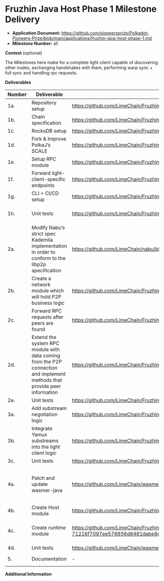 # Fruzhin Java Host Phase 1 Milestone Delivery

- **Application Document:** https://github.com/pioneersprize/Polkadot-Pioneers-Prize/blob/main/applications/fruzhin-java-host-phase-1.md
- **Milestone Number:** all

**Context** (optional)

The Milestones here make for a complete light client capable of discovering other nodes, exchanging handshakes with them, performing warp sync + full sync and handling rpc requests.

**Deliverables**

| Number | Deliverable | Link | Notes |
| --- | --- | --- | --- |
| 1a. | Repository setup | https://github.com/LimeChain/Fruzhin | … |
| 1b. | Chain specification | https://github.com/LimeChain/Fruzhin/blob/dev/src/main/java/com/limechain/chain/ChainSpec.java | … |
| 1c. | RocksDB setup | https://github.com/LimeChain/Fruzhin/blob/dev/src/main/java/com/limechain/storage/DBInitializer.java | … |
| 1d. | Fork & Improve PolkaJ’s SCALE | https://github.com/LimeChain/Fruzhin/tree/dev/src/main/java/com/limechain/sync/warpsync/scale | https://github.com/limechain/polkaj |
| 1e. | Setup RPC module | https://github.com/LimeChain/Fruzhin/blob/dev/src/main/java/com/limechain/rpc/methods/RPCMethodsImpl.java | … |
| 1f. | Forward light-client-specific endpoints | https://github.com/LimeChain/Fruzhin/blob/dev/src/main/java/com/limechain/rpc/server/RpcWsHandler.java | … |
| 1g. | CLI + CI/CD setup | https://github.com/LimeChain/Fruzhin/actions/workflows/gradle.yml | … |
| 1h. | Unit tests | https://github.com/LimeChain/Fruzhin/tree/dev/src/test/java/com/limechain | Linking to the general tests directory as there are too many files to list here |
| 2a. | Modify Nabu’s strict spec Kademlia implementation in order to conform to the libp2p specification | https://github.com/LimeChain/nabu/blob/master/src/main/java/org/peergos/protocol/dht/Kademlia.java | … |
| 2b. | Create a network module which will hold P2P business logic | https://github.com/LimeChain/Fruzhin/blob/dev/src/main/java/com/limechain/network/Network.java | … |
| 2c. | Forward RPC requests after peers are found | https://github.com/LimeChain/Fruzhin/blob/dev/src/main/java/com/limechain/rpc/subscriptions/chainhead/ChainHeadRpcImpl.java | … |
| 2d. | Extend the system RPC module with data coming from the P2P connection and implement methods that provide peer information | https://github.com/LimeChain/Fruzhin/blob/dev/src/main/java/com/limechain/rpc/methods/system/SystemRPCImpl.java | … |
| 2e. | Unit tests | https://github.com/LimeChain/Fruzhin/blob/dev/src/test/java/com/limechain/network/kad/KademliaServiceTest.java | … |
| 3a. | Add substream negotiation logic | https://github.com/LimeChain/Fruzhin/blob/dev/src/main/java/com/limechain/network/protocol/warp/WarpSync.java | … |
| 3b. | Integrate Yamux substreams into the light client logic | https://github.com/LimeChain/Fruzhin/blob/dev/src/main/java/com/limechain/network/Network.java#L90 | … |
| 3c. | Unit tests | https://github.com/LimeChain/Fruzhin/tree/dev/src/test/java/com/limechain/network/protocol | … |
| 4a. | Patch and update wasmer-java | https://github.com/LimeChain/wasmer-java/blob/dev/src/java/org/wasmer/ImportObject.java#L73 | Link points to the added MemoryImport static class because that was one of bigger changes that needed to be made in the repo, the other changes are too small to warrant a link. |
| 4b. | Create Host module | https://github.com/LimeChain/Fruzhin/blob/dev/src/main/java/com/limechain/runtime/hostapi/HostApi.java | … |
| 4c. | Create runtime module | https://github.com/LimeChain/Fruzhin/commit/633397721b7650c0919556ece3c3c7f49c9ab4de#diff-71216f7097ee576856d8481dabe8cfd48ba44259ae759e6692148fa9f5df3e26R194 | The reason this is the only milestone linked with a commit hash is because it’s the only functionality that’s not merged yet. |
| 4d. | Unit tests | https://github.com/LimeChain/wasmer-java/tree/dev/test/org/wasmer | … |
| 5. | Documentation | - | Inline documentation can be found within the classes. |

**Additional Information**
